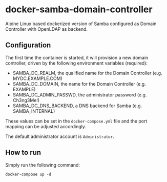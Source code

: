 # docker-samba-domain-controller

Alpine Linux based dockerized version of Samba configured as Domain Controller with OpenLDAP as backend.

## Configuration

The first time the container is started, it will provision a new domain controller, driven by the following environment variables (required):

- SAMBA_DC_REALM, the qualified name for the Domain Controller (e.g. MYDC.EXAMPLE.COM)
- SAMBA_DC_DOMAIN, the name for the Domain Controller (e.g. EXAMPLE)
- SAMBA_DC_ADMIN_PASSWD, the administrator password (e.g. Ch3ng3Me!)
- SAMBA_DC_DNS_BACKEND, a DNS backend for Samba (e.g. SAMBA_INTERNAL)

These values can be set in the `docker-compose.yml` file and the port mapping can be adjusted accordingly.

The default administrator account is `Administrator`.

## How to run

Simply run the following command:

`docker-compose up -d`